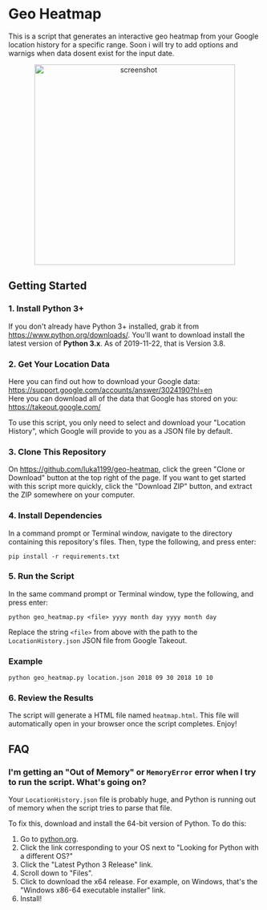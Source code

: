 # Geo Heatmap

This is a script that generates an interactive geo heatmap from your Google location history for a specific range. Soon i will try to add options and warnigs when data dosent exist for the input date. 

<p align="center"><img src="https://user-images.githubusercontent.com/45404400/63515170-7a9cd280-c4ea-11e9-8875-e693622ac26e.png" alt="screenshot" width="400"></p>

## Getting Started

### 1. Install Python 3+
If you don't already have Python 3+ installed, grab it from <https://www.python.org/downloads/>. You'll want to download install the latest version of **Python 3.x**. As of 2019-11-22, that is Version 3.8.

### 2. Get Your Location Data

Here you can find out how to download your Google data: <https://support.google.com/accounts/answer/3024190?hl=en></br>
Here you can download all of the data that Google has stored on you: <https://takeout.google.com/>

To use this script, you only need to select and download your "Location History", which Google will provide to you as a JSON file by default.

### 3. Clone This Repository
On <https://github.com/luka1199/geo-heatmap>, click the green "Clone or Download" button at the top right of the page. If you want to get started with this script more quickly, click the "Download ZIP" button, and extract the ZIP somewhere on your computer.

### 4. Install Dependencies
In a command prompt or Terminal window, navigate to the directory containing this repository's files. Then, type the following, and press enter:

```
pip install -r requirements.txt
```

### 5. Run the Script
In the same command prompt or Terminal window, type the following, and press enter:
```
python geo_heatmap.py <file> yyyy month day yyyy month day
```

Replace the string `<file>` from above with the path to the `LocationHistory.json` JSON file from Google Takeout.
### Example 
```
python geo_heatmap.py location.json 2018 09 30 2018 10 10
```

### 6. Review the Results

The script will generate a HTML file named `heatmap.html`. This file will automatically open in your browser once the script completes. Enjoy!

## FAQ

### I'm getting an "Out of Memory" or `MemoryError` error when I try to run the script. What's going on?
Your `LocationHistory.json` file is probably huge, and Python is running out of memory when the script tries to parse that file.

To fix this, download and install the 64-bit version of Python. To do this:
1. Go to [python.org](https://www.python.org/downloads/).
2. Click the link corresponding to your OS next to "Looking for Python with a different OS?"
3. Click the "Latest Python 3 Release" link.
4. Scroll down to "Files".
5. Click to download the x64 release. For example, on Windows, that's the "Windows x86-64 executable installer" link.
6. Install!
